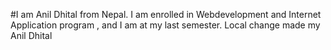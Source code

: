 #I am Anil Dhital from Nepal. I am enrolled in  Webdevelopment and Internet Application program , and I am at my last semester.
Local change made my Anil Dhital